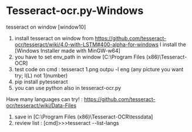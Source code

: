 # Tesseract-ocr.py-Windows
tesseract on window
[window10]
1. install tesseract on window from https://github.com/tesseract-ocr/tesseract/wiki/4.0-with-LSTM#400-alpha-for-windows
I install the [Windows Installer made with MinGW-w64]
2. you have to set env_path in window [C:\Program Files (x86)\Tesseract-OCR]
3. test code on cmd : tesseract 1.png outpu -l eng (any picture you want try; l(L) not 1(number) 
4. pip install pytesseract
5. you can use python also in tesseract-ocr.py

Have many languages can try! : https://github.com/tesseract-ocr/tesseract/wiki/Data-Files
1. save in [C:\Program Files (x86)\Tesseract-OCR\tessdata]
2. review list : [cmd]>>>tesseract --list-langs
